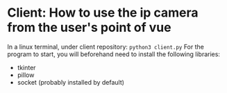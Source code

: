 # Client: How to use the ip camera from the user's point of vue

In a linux terminal, under client repository: `python3 client.py`
For the program to start, you will beforehand need to install the following libraries:
- tkinter
- pillow
- socket (probably installed by default)
